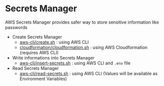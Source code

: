 # Secrets Manager

AWS Secrets Manager provides safer way to store sensitive information like passwords

- Create Secrets Manager
    - [aws-cli/create.sh](aws-cli/create.sh) : using AWS CLI
    - [cloudformation/cloudformation.sh](cloudformation/cloudformation.sh) : using AWS Cloudformation (requires AWS CLI)
- Write informations into Secrets Manager
    - [aws-cli/insert-secrets.sh](insert-secrets.sh) : using AWS CLI and `.env` file
- Read Secrets Manager
    - [aws-cli/read-secrets.sh](read-secrets.sh) : using AWS CLI (Values will be available as Environment Variables)
